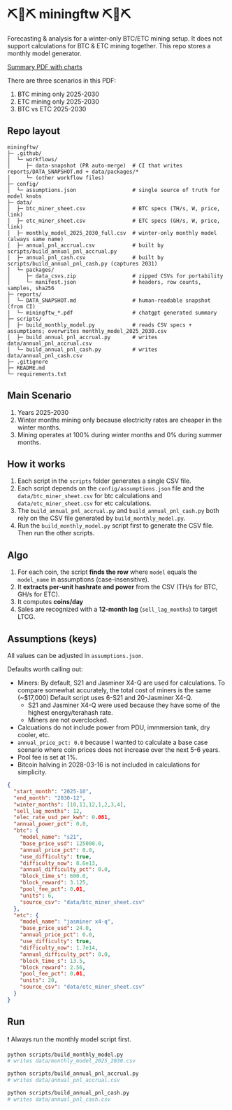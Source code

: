 # ⛏️🔌⛏️ miningftw ⛏️🔌⛏️

Forecasting & analysis for a winter-only BTC/ETC mining setup. It does not support calculations for BTC & ETC mining together. This repo stores a monthly model generator.

[Summary PDF with charts](reports/miningftw_deck_latest.pdf)

There are three scenarios in this PDF:
1) BTC mining only 2025-2030
2) ETC mining only 2025-2030
3) BTC vs ETC 2025-2030

## Repo layout

```
miningftw/
├─ .github/
│  └─ workflows/
│     ├─ data-snapshot (PR auto-merge)  # CI that writes reports/DATA_SNAPSHOT.md + data/packages/*
│     └─ (other workflow files)
├─ config/
│  └─ assumptions.json                  # single source of truth for model knobs
├─ data/
│  ├─ btc_miner_sheet.csv               # BTC specs (TH/s, W, price, link)
│  ├─ etc_miner_sheet.csv               # ETC specs (GH/s, W, price, link)
│  ├─ monthly_model_2025_2030_full.csv  # winter-only monthly model (always same name)
│  ├─ annual_pnl_accrual.csv            # built by scripts/build_annual_pnl_accrual.py
│  ├─ annual_pnl_cash.csv               # built by scripts/build_annual_pnl_cash.py (captures 2031)
│  └─ packages/
│     ├─ data_csvs.zip                  # zipped CSVs for portability
│     └─ manifest.json                  # headers, row counts, samples, sha256
├─ reports/
│  └─ DATA_SNAPSHOT.md                  # human-readable snapshot (from CI)
│  └─ miningftw_*.pdf                   # chatgpt generated summary
├─ scripts/
│  ├─ build_monthly_model.py            # reads CSV specs + assumptions; overwrites monthly_model_2025_2030.csv
│  ├─ build_annual_pnl_accrual.py       # writes data/annual_pnl_accrual.csv
│  └─ build_annual_pnl_cash.py          # writes data/annual_pnl_cash.csv
├─ .gitignore
├─ README.md
└─ requirements.txt
```
## Main Scenario 

1) Years 2025-2030
2) Winter months mining only because electricity rates are cheaper in the winter months.
3) Mining operates at 100% during winter months and 0% during summer months.

## How it works

1) Each script in the `scripts` folder generates a single CSV file.
2) Each script depends on the `config/assumptions.json` file and the `data/btc_miner_sheet.csv` for btc calculations and `data/etc_miner_sheet.csv` for etc calculations.
3) The `build_annual_pnl_accrual.py` and `build_annual_pnl_cash.py` both rely on the CSV file generated by `build_monthly_model.py`.
4) Run the `build_monthly_model.py` script first to generate the CSV file. Then run the other scripts.

## Algo
1) For each coin, the script **finds the row** where `model` equals the `model_name` in assumptions (case-insensitive).  
2) It **extracts per‑unit hashrate and power** from the CSV (TH/s for BTC, GH/s for ETC).  
3) It computes **coins/day**
4) Sales are recognized with a **12‑month lag** (`sell_lag_months`) to target LTCG.

## Assumptions (keys)

All values can be adjusted in `assumptions.json`.

Defaults worth calling out:
- Miners: By default, S21 and Jasminer X4-Q are used for calculations. To compare somewhat accurately, the total cost of miners is the same (~$17,000) Default script uses 6-S21 and 20-Jasminer X4-Q.
  - S21 and Jasminer X4-Q were used because they have some of the highest energy/terahash rate.
  - Miners are not overclocked.
- Calcuations do not include power from PDU, immmersion tank, dry cooler, etc.
- `annual_price_pct: 0.0` because I wanted to calculate a base case scenario where coin prices does not increase over the next 5-6 years.
- Pool fee is set at 1%.
- Bitcoin halving in 2028-03-16 is not included in calculations for simplicity. 

```json
{
  "start_month": "2025-10",
  "end_month": "2030-12",
  "winter_months": [10,11,12,1,2,3,4],
  "sell_lag_months": 12,
  "elec_rate_usd_per_kwh": 0.081,
  "annual_power_pct": 0.0,
  "btc": {
    "model_name": "s21",
    "base_price_usd": 125000.0,
    "annual_price_pct": 0.0,
    "use_difficulty": true,
    "difficulty_now": 8.6e13,
    "annual_difficulty_pct": 0.0,
    "block_time_s": 600.0,
    "block_reward": 3.125,
    "pool_fee_pct": 0.01,
    "units": 6,
    "source_csv": "data/btc_miner_sheet.csv"
  },
  "etc": {
    "model_name": "jasminer x4-q",
    "base_price_usd": 24.0,
    "annual_price_pct": 0.0,
    "use_difficulty": true,
    "difficulty_now": 1.7e14,
    "annual_difficulty_pct": 0.0,
    "block_time_s": 13.5,
    "block_reward": 2.56,
    "pool_fee_pct": 0.01,
    "units": 20,
    "source_csv": "data/etc_miner_sheet.csv"
  }
}
```

## Run

:heavy_exclamation_mark: Always run the monthly model script first.

```bash
python scripts/build_monthly_model.py
# writes data/monthly_model_2025_2030.csv

python scripts/build_annual_pnl_accrual.py
# writes data/annual_pnl_accrual.csv

python scripts/build_annual_pnl_cash.py
# writes data/annual_pnl_cash.csv
```

